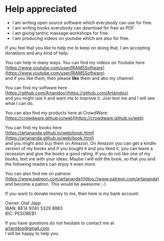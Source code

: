 # Help appreciated

- I am writing open source software which everybody can use for free.  
- I am writing books everybody can download for free as PDF.  
- I am giving tantric massage workshops for free.  
- I am producing videos on youtube which are also for free.

If you feel that you like to help me to keep on doing that, I am accepting donations and any kind of help. 

You can help in many ways. You can find my videos on Youtube here  
[https://www.youtube.com/user/RIAMSSoftware](https://www.youtube.com/user/RIAMSSoftware)   
and if you like them, then please **like** them and abo my channel:

You can find my software here  
[https://github.com/Artanidos](https://github.com/Artanidos)   
and you might use it and want me to improve it. Just text me and I will see what I can do.

You can also find my products here at CrowdWare:  
[https://crowdware.github.io/web](https://crowdware.github.io/web)

You can find my books here  
[https://artananda.github.io/web/book.html](https://artananda.github.io/web/book.html)  
and you might also buy them on Amazon. On Amazon you can get a kindle version of my books and if you bought it and you liked it, you can leave a recession and give the books a good rating. If you do not like one of my books, text me with your ideas. Maybe I will edit the book, so that you and the following readers can enjoy it even more.

You can also find me on patreon  
[https://www.patreon.com/artananda](https://www.patreon.com/artananda)  
and become a patron. This would be awesome ;-)

If you want to donate money to me, then here is my bank account:  

Owner: Olaf Japp  
IBAN: BE14 9740 5329 8883  
BIC: PESOBEB1

If you have questions do not hesitate to contact me at  
[artanidos@gmail.com](mailto:artanidos@gmail.com).  
I will be happy to help you.